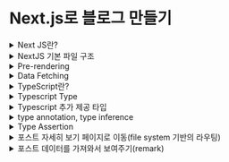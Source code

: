 # Next.js로 블로그 만들기

<details>
<summary>Next JS란?</summary>

### Next JS란?
- React의 SSR(Server Side Rendering)을 쉽게 구현할 수 있게 도와 주는 간단한 프레임워크이다.
- 리액트로 개발할 때 SPA(Single Page Application)을 이용하면 CSR(Client Side Rendering)을 하기 때문에 좋은 점도 있지만 단점도 있는데 그 부분이 바로 검색엔진 최적화(SEO) 부분이다.
- CSR을 하면 첫 페이지에서 빈 html을 가져와 js 파일을 해석하여 화면을 구성하기 때문에 포털 검색에 거의 노출 될 일이 없다.
- 하지만 Next.js에서는 Pre-Rendering을 통해 페이지를 미리 렌더링 하여 완성된 HTML을 가져오기 때문에 사용자와 검색 엔진 크롤러에게 바로 렌더링 된 페이지를 전달할 수 있게 된다.
- 리액트에서도 SSR을 지원하면서 이를 구현하기에 굉장히 복잡하기 때문에 Next.js를 통해 이 문제를 해결해주게 된다.

![Alt text](image.png)

#### Server Side Rendering
- 클라이언트 대신 서버에서 페이지를 준비하는 원리이다.
- 원래 리액트에서는 클라이언트 사이드 렌더링하기 때문에 서버에 영향을 미치지 않고, 서버에서 클라이언트로 응답해서 보낸 html도 거의 비어있다.
  - 이러한 방식은 서버에서 데이터를 가져올 때 지연 시간 발생으로 UX 측면에서 좋지 않을 수 있다.
  - 검색 엔진에 검색 시 웹크롤링이 동작할 때 내용을 제대로 가져와 읽을 수 없기에 검색엔진 최적화에 문제가 된다.
- Next.js에서는 서버 사이드 렌더링을 이용하므로 사용자와 검색 엔진 크롤러에게 바로 렌더링 된 페이지를 전달 할 수 있어서 검색엔진 최적화에 좋은 영향을 준다.

#### 설치 방법
```bash
# npm
npx create-next-app@latest

# yarn
yarn create next-app
```

</details>

<details>
<summary>NextJS 기본 파일 구조</summary>

### pages
- 이 폴더 안에 페이지들을 생성한다.
- index.tsx가 처음 "/" 페이지로 된다.
- _app.tsx는 공통되는 레이아웃을 작성한다. 모든 페이지에 공통으로 들어가는 걸 넣어주려면 여기에 넣어주면 된다.
  - url을 통해 특정 페이지에 진입하기 전 통과하는 인터셉터 페이지이다.
- 만약 about이라는 페이지를 만들 경우 pages 폴더 안에 about.tsx를 생성해주면 된다.

### public
- 이미지 같은 정적(static) 에셋들을 보관한다.

### styles
- 말 그대로 스타일링을 처리해주는 폴더이다.
- 모듈(module) css는 컴포넌트 종속적으로 스타일링하기 위한 것이며, 확장자 앞에 module을 붙여줘야 한다.

### next.config.js
- NextJS는 웹팩을 기본 번들러로 사용한다.
- 그래서 웹팩에 관한 설정들을 이 파일에서 해줄 수 있다.
</details>

<details>
<summary>Pre-rendering</summary>

### NextJS는
- 모든 페이지를 pre-rendering한다. 
- 이 pre-rendering한다는 의미는 모든 페이지를 위한 HTML을 Client 사이드에서 자바스크립트로 처리하기 전 사전에 생성한다는 것이다.
- 이렇게 하기 때문에 SEO 검색엔진 최적화가 좋아진다.

#### Pre-render 테스트
1. [자바스크립트 Disable](https://developer.chrome.com/docs/devtools/javascript/disable)
2. [보통 React 사이트 들어가기](https://create-react-app.examples.vercel.com/)
3. [NextJS 사이트 들어가기](https://next-learn-starter.vercel.app/)

![Alt text](image-1.png)
![Alt text](image-2.png)
</details>

<details>
<summary>Data Fetching</summary>

### NextJS에서 데이터를 가져오는 방법
- NextJS에서 데이터를 가져오는 방법은 여러가지가 있는데 애플리케이션의 사용 용도에 따라 다른 방법을 사용해야 한다.
- 보통 리액트에서는 데이터를 가져올 때 useEffect안에서 가져온다. 
- 하지만 NextJS에서는 다른 방법을 사용해서 가져오는데 하나씩 살펴보면
  - getStaticProps : Static Generation으로 빌드(build)할 때 데이터를 불러온다.(미리 만들어준다.)
  - getStaticPaths : Static Generation으로 데이터를 기반하여 pre-render 시 특정한 동적 라우팅을 구현한다.(pages/post/[id].js)
  - getServerSideProps : Server Side Rendering으로 요청이 있을 때 데이터를 불러온다.

#### getStaticProps
```typescript
export async function getStaticProps(context) {
  return {
    props: {}, // will be passed to the page component as props
  }
}
```

- getStaticProps 함수를 async로 export하면, getStaticProps에서 리턴되는 props를 가지고 페이지를 pre-render한다.
- build time에 페이지를 렌더링 한다.

```typescript
function Blog({posts}) {
  return (
    <ul>
      {posts.map((post) => (
        <li>{post.title}</li>
      ))}
    </ul>
  )
};

export async function getStaticProps() {
  const res = await fetch('https://.../posts')
  const posts = await res.json()

  return {
    props: {
      posts,
    }
  }
}
```

##### getStaticProps를 사용해야 할 때 
- 페이지를 렌더링하는 데 필요한 데이터는 사용자의 요청보다 먼저 build 시간에 필요한 데이터를 가져올 때
- 데이터는 Headless CMS에서 데이터를 가져올 때
- 데이터를 공개적으로 캐시할 수 있을 때(사용자별 X)
- 페이지는 미리 렌더링되어야 하고(SEO의 경우) 매우 빨라야할 때(getStaticProps는 성능을 위해 CDN에서 캐시할 수 있는 HTML 및 JSON 파일을 생성한다.)

#### getStaticPaths
```typescript
export async function getStaticPaths() {
  return {
    paths: [
      {params: { ... }}
    ],
    fallback: true // false or 'blocking'
  }
}
```
- 동적 라우팅이 필요할 때 getStaticPaths로 경로 리스트를 정의하고, HTML에 build 시간에 렌더된다.
- NextJS는 pre-render에서 정적으로 getStaticPaths에서 호출하는 경로들을 가져온다.

<br/>

- paths
  - 어떠한 경로가 pre-render될지를 결정한다.
  - 만약 pages/posts/[id].js 이라는 이름의 동적 라우팅을 사용하는 페이지가 있다면 아래와 같이 된다.
  - 빌드하는 동안 /posts/1과 /posts/2를 생성하게 된다.
```typescript
return {
  paths: [
    { params: { id: '1' } },
    { params: { id: '2' } },
  ],
  fallback: ...
}
```

<br/>

- params
  - 페이지 이름이 pages/posts/[postId]/[commentId]라면, params은 postId와 commentId이다.
  - 만약 페이지 이름이 pages/[...slug]와 같이 모든 경로를 사용한다면, params는 slug가 담긴 배열이어야 한다.
  - ['postId', 'commentId']

<br/>

- fallback 
  - false라면 getStaticPaths로 리턴되지 않는 것은 모두 404페이지가 뜬다.
  - true라면 getStaticPaths로 리턴되지 않는 것은 404로 뜨지 않고, fallback 페이지가 뜨게 된다.
```typescript
if (router.isFallback) {
  return <div>Loading...</div>
}
```
```typescript
// pages/posts/[id].js

function Post({ post }) {
  // Rendering post...

}

// This function gets called at build time
export async function getStaticPaths() {
  const res = await('https://.../posts')
  const posts = await res.json()

  // Get the paths we want to pre-render based on posts
  const paths = posts.map((post) => ({
    params: { id: post.id },
  }))

  // We'll pre-render only these paths at build time.
  // { fallback: false } means other routes should 404
  return { paths, fallback: false }
};

// This also gets called at build time
export async function getStaticProps({ params }) {
  // params contains the post 'id'.
  // If the route is like /posts/1, then params.id is 1
  const res = await fetch(`https://.../posts/${params.id}`)
  const post = await res.json()

  // Pass post data to the page via props
  return { props: { post } }
}

export default Post
```

#### getServerSideProps
```typescript
export async function getServerSideProps(context) {
  return {
    props: {}, // will be passed to the page component as props
  }
}
```
- getSErverSideProps 함수를 async로 export 하면, Next는 각 요청마다 리턴되는 데이터를 getServerSideProps로 pre-render한다.

```typescript
function Page({ data }) {
  // Render data...
}

// This gets called on every request
export async function getServerSideProps() {
  // Fetch data from external API
  const res = await fetch('https://.../data')
  const data = await res.json()

  // Pass data to the page via props
  return { props: { data } }
}

export default Page
```

##### getServerSideProps를 사용해야 할 때
- 요청할 때 데이터를 가져와야하는 페이지를 미리 렌더해야 할 때 사용한다.
- 서버가 모든 요청에 대한 결과를 개선하고, 추가 구성없이 CDN에 의해 결과를 캐시할 수 없기 때문에 첫번째 바이트까지의 시간은 getStaticProps보다 느리다.
</details>

<details>
<summary>TypeScript란?</summary>

### TypeScript가 나오게 된 배경
- JavaScript는 원래 클라이언트 측 언어로 도입되었다. 그런데 Node.js의 개발로 인해 Javascript를 클라이언트 측 뿐 아닌 서버 측 기술로도 활용되게 만들었다.
- 그러나 Javascript 코드가 커질수록 소스 코드가 더 복잡해져서 코드를 유지 관리하고 재사용하기가 어려워졌다.
- 더욱이 Type 검사 및 컴파일 시 오류 검사의 기능을 수용하지 못하기 때문에 Javascript가 본격적인 서버 측 기술로 엔터프라이즈 수준에서 성공하지 못한다.
- 이 간극을 매우기 위해 Typescript가 제시되었다.

### TypeScript란?
- 타입스크립트는 자바스크립트에 타입을 부여한 언어이다.
- 자바스크립트의 확장된 언어라고 볼 수 있다.
- 타입스크립트는 자바스크립트와 달리 브라우저에서 실행하려면 파일을 한번 변환해주어야 한다.
- 이 변환 과정을 우리는 컴파일(compile)이라고 부른다.

### Type System
- 개발 환경에서 에러 잡는 것을 도와준다.
- type annotations를 사용해서 코드를 분석할 수 있다.
- 오직 개발 환경에서만 활성화 된다.
- 타입 스크립트와 성능 향상과는 관계가 없다.

### TypeScript 사용하는 이유?
- TypeScript는 JavaScript 코드를 단순화하여 더 쉽게 읽고 디버그할 수 있도록 한다.
- TypeScript는 오픈 소스이다.
- TypeScript는 정책 검사와 같은 JavaScript IDE 및 사례를 위한 매우 생산적인 개발 도구를 제공한다.
- TypeScript를 사용하면 코드를 더 쉽게 읽고 이해할 수 있다.
- TypeScript를 사용하면 일반 JavaScript보다 크게 개선할 수 있다.
- TypeScript는 ES6(ECMAScript 6)의 모든 이점과 더 많은 생산성을 제공한다.
- TypeScript는 코드 유형 검사를 통해 JavaScript를 작성할 때 개발자가 일반적으로 겪는 고통스러운 버그를 피하는 데 도움이 될 수 있다.

</details>

<details>
<summary>Typescript Type</summary>

### Typescript Type
- In Typescript, a type is a convenient way to refer to the different properties and functions that a value has.
- 타입이란, 그 value가 가지고 있는 프로퍼티나 함수를 추론할 수 있는 방법이다.
- TypeScript는 JavaScript에서 기본으로 제공하는 기본 제공 유형(built-in types)을 상속한다.
- TypeScript 유형은 다음과 같이 분류된다.
  - Primitive Types
  - Object Types

#### Primitive Types
- string : 문자열
- number : 숫자 값
- boolean : true와 false
- null : 하나의 값을 가진다 - null
- undefined : 하나의 값을 가진다 - undefined(초기화되지 않은 변수의 기본값)
- symbol : 고유한 상수 값을 나타냄

#### Object Types
- function : 함수
- array : 배열
- classes : 클래스
- object : 객체
</details>

<details>
<summary>Typescript 추가 제공 타입</summary>

### 추가 제공 타입
#### Any
  - 애플리케이션을 만들 때 잘 알지 못하는 타입을 표현해야 할 수가 있다. 
  - 이 값들은 사용자로부터 받은 데이터나 서드 파티 라이브러리 같은 동적인 컨텐츠에서 올 수도 있다. 
  - 이 경우 타입 검사를 하지 않고, 
  - 그 값들이 컴파일 시간에 검사를 토오가하길 원한다. 
  - 이를 위해 any 타입을 사용할 수 있다.
  - 하지만 이 타입을 최대한 쓰지 않는 것이 좋다.
  - 그래서 noImplicitAny라는 옵션을 주면 any를 썻을 때 오류가 나오게 할 수 있다. 
```typescript
let something: any = "Hello World!";
something = 23;
something = true;

let arr: any[] = ["John", 212, true];
arr.push("Smith");
console.log(arr); // Output : ['John', 212, true, 'Smith']
```

<br/>

#### Union
  - Typescript를 사용하면 변수 또는 함수 매개변수에 대해 둘 이사으이 데이터 유형을 사용할 수 있다.
  - 이것을 유니온타입이라고 한다.
```typescript
let code: (string | number);
code = 123; // ok
code = "ABC" // ok
code = false; //Compiler Error
```

<br/>

#### Tuple
  - TypeScript에서는 배열 타입을 보다 특수한 형태로 사용할 수 있는 tuple 타입을 지원한다.
  - tupe에 명시적으로 지정된 형식에 따라 아이템 순서를 설정해야 되며, 추가되는 아이템 또한 tuple에 명시된 타입만 사용 가능하다.
```typescript
var employee: [number, string] = [1, "Steve"];
var person: [number, string, boolean] = [1, "Steve", true];

var user: [number, string, boolean, number, string]; // declare tuple variable
user = [1, "Steve", true, 20, "Admin"] // initialize tuple variable

// 배열 Tuple
var employee: [number, string][];
employee = [[1, "Steve"], [2, "Bill"]]

// Tuple에 요소 추가
var employee: [number, string] = [1, "Steve"]
employee.push(2, "Bill");
console.log(employee); // Output: [1, 'Steve', 2, 'Bill']

// 에러가 나는 경우
employee.push(true);
```

<br/>

#### Enum
  - enum은 enumerated type(열거형)을 의미한다.
  - enum은 값들의 집합을 명명하고 이를 사용하도록 만든다.
  - 여기서는 PrintMedia라 불리는 집합을 기억하기 어려운 숫자 대신 친숙한 이름으로 사용하기 위해 enum을 활용할 수 있다.
  - 열거된 각 PrintMedia는 별도의 값이 설정되지 않은 경우 기본적으로 0부터 시작한다.
```typescript
enum PrintMedia {
  Newspaper,  // 0
  Newsletter, // 1
  Magazine,   // 2
  Book        // 3
}
```
- 아래 코드에서 mediaType 변수에 할당된 값은 3이다. 설정된 PrintMedia 열거형 데이터의 Book의 값이 숫자 3이기 때문이다.
```typescript
let mediaType: number = PrintMedia.Book // 3
```

- enum에 설정된 아이템에 값을 할당할 수도 있다. 값이 할당되지 않은 아이템은 이전 아이템의 값에 +1된 값이 설정된다.
```typescript
enum PrintMedia {
  Newspaper = 1,
  Newsletter = 30, 
  Magazine = 45,    
  Book // 45 + 1        
}
```

- enum 타입의 편리한 기능으로 숫자 값을 통해 enum 값의 멤버 이름을 도출할 수 있다.
```typescript
let type: string = PrintMedia[45] // 'Magazine'
```

- 또한 어떠한 언어 코드를 정의하는 코드를 작성할 때 언어의 집합을 만들 때도 enum을 사용할 수 있다.
```typescript
export enum LanguageCode {
  korean = 'ko',
  english = 'en',
  japanese = 'ja',
  chinese = 'zh',
  spanish = 'es',
}

const code: LanguageCode = LanguageCode.english
```
- 이렇게 enum을 이용해서 언어 집합을 만들어주면 어떠한 코드가 어떠한 나라의 언어 코드가 무엇인지 알지 못해도 쉽게 코드를 작성해줄 수 있고 코드를 읽는 사람 입장에서도 가독성이 높아지게 된다.

##### enum과 객체의 차이점
- object는 코드 내에서 새로운 속성을 자유롭게 추가할 수 있지만, enum은 선언할 때 이후에 변경할 수 없다.
- object의 속성값은 JS가 허용하는 모든 타입이 올 수 있지만, enum의 속성 값으로는 문자열 혹은 숫자만 허용된다.

<br/>

#### Void
  - Java와 같은 언어와 유사하게 데이터가 없는 경우 void가 사용된다. 
  - 예를 들어 함수가 값을 반환하지 않으면 반환 유형으로 void를 지정할 수 있다.
  - 타입이 없는 상태이며, any와 반대의 의미를 가진다.
  - void 소문자로 사용해야하며, 주로 함수의 리턴이 없을 때 사용하면 된다.
```typescript
function sayHi(): void {
  console.log("Hi!");
}

let speech: void = sayHi();
console.log(speech); // Output: undefined
```

<br/>

#### Never
  - TypeScript는 절대 발생하지 않을 값을 나타내는 새 Type never를 도입했다.
  - Nerver 유형은 어떤 일이 절대 일어나지 않을 것이라고 확신할 때 사용된다.
  - 일반적으로 함수의 리턴 타입으로 사용된다.
  - 함수의 리턴 타입으로 never가 사용될 경우, 항상 오류를 리턴하거나 리턴 값을 절대로 내보내지 않음을 의미한다.
    - 이는 무한 루프(loop)에 빠지는 것과 같다.
```typescript
function throwError(errorMsg: string): never {
  throw new Error(errorMsg);
}

function keepProcessing(): never {
  while(true) {
    console.log('I always does something and never ends.')
  }
}
```

##### Void와 Never의 차이
- Void 유형은 값으로 undefined나 null 값을 가질 수 있지만 Never는 어떠한 값도 가질 수 없다.

```typescript
let something: void = null;
let nothing: never = null; // Error: Type 'null' is not assignable to type 'never'
```

- TypeScript에서 값을 Return하지 않는 함수는 실제로 undefined를 반환한다.
```typescript
function sayHi(): void {
  console.log("Hi!");
}

let speech: void = sayHi();
console.log(speech); // Output: undefined
```
- 위의 예에서 볼 수 있듯이 sayHi 함수는 반환 유형이 void인 경우에도 내부적으로 undefined를 반환하기 때문에 speech는 undefined가 된다.
- Never 유형을 사용하는 경우 void는 Never에 할당할 수 없기 때문에 speech:never는 컴파일 시간 오류를 발생시킨다.

</details>

<details>
<summary>type annotation, type inference</summary>

### Type Annotation과 Type Inference
![Alt text](image-3.png)

#### Type Annotation
- 개발자가 타입을 타입스크립트에게 직접 말해주는 것
```typescript
const rate: number = 5 // number 타입 지정
```

#### Type Inference
- 타입스크립트가 알아서 타입을 추론하는 것
```typescript
const rate = 5 // **변수 선언과 동시에 초기화할 경우** 타입을 알아서 추론한다.
```

### 타입을 추론하지 못해서 타입 annotation을 꼭 해줘야 하는 경우
#### any 타입을 리턴하는 경우
- coordinates에 hover해보면 const coordinates: any라고 뜨는 것을 볼 수 있을 것이다.
- JSON.parse는 json을 파싱해주는데 인풋으로 들어가는 json을 확인하면 개발자는 어떤 타입이 리턴될지 예상할 수 있지만, 타입스크립트는 여기까지 지원하지 않는다.
- 리턴 타입이 일정하지 않으므로 any를 리턴한다고 추론해버린다.
- 그러므로 이러한 경우에는 타입 애노테이션을 해주어야 한다.
```typescript
const json = '{"x": 4, "y": 7}'
const coordinates = JSON.parse(json)
console.log(coordinates)
```

#### 변수 선언을 먼저하고 나중에 초기화하는 경우
- 변수 선언과 동시에 초기화하면 타입을 추론하지만, 선언을 먼저하고 나중에 값을 초기화할 때에는 추론하지 못한다.
```typescript
let greeting
greeting = 'hello' // let greeting: any
```

#### 변수에 대입될 값이 일정치 못하는 경우
- 여러 타입이 지정되어야 할 때는 | (or statement)로 여러 타입을 애노테이션 해준다.
```typescript
let num = [-7, -2, 10]
let numAboveZero: boolean | number = false

for(let i = 0; i < num.length; i++) {
  if(num[i] > 0) {
    numAboveZero = num[i]
  }
}
```

</details>

<details>
<summary>Type Assertion</summary>

### TypeAssertion이란?
- TypeScript에서는 시스템이 추론 및 분석한 타입 내용을 우리가 원하는 대로 얼마든지 바꿀 수 있다.
- 이때 "타입 표명(Type Assertion)"이라 불리는 메커니즘이 사용된다.
- TypeScript의 타입 표명은 프로그래머가 컴파일러에게 내가 너보다 타입에 더 잘 알고 있고, 나의 주장에 대해 의심하지 말라고 하는 것과 같다.
- Type Assertion을 사용하면 값의 type을 설정하고 컴파일러에 이를 유추하지 않도록 지시할 수 있다.
- 이것은 프로그래머로서 TypeScript가 자체적으로 추론할 수 있는 것보다 변수 유형에 대해 더 잘 이해하고 있을 때이다.
```typescript
var foo = {};
foo.bar = 123; // 오류: 속성 'bar'가 '{}'에 존재하지 않음
foo.bas = 'hello'; // 오류: 속성 'bas'가 '{}'에 존재하지 않음
```

<br/>

- 컴파일러는 foo type이 속성이 없는 {}라고 가정하기 때문에 위의 예에서는 컴파일러 오류가 발생한다.
- 그러나 아래와 같이 type assertion을 사용하면 이러한 상황을 피할 수 있다.
```typescript
interface Foo {
  bar: number;
  bas: string;
}

var foo = {} as Foo;
foo.bar = 123;
foo.bas = 'hello';
```

### as Foo, <Foo>
- 타입 표명은 위에 두 가지 방식으로 표현할 수 있다.
- 하지만 리액트를 사용할 때는 <Foo> 키워드는 JSX의 문법과 겹치기 때문에 as Foo를 공통적으로 사용하는게 추천된다.
```typescript
import fs from 'fs'
import path from 'path'
import matter from 'gray-matter'

const postDirectory = path.join(process.cwd(), 'posts')

export function getSortedPostsData() {
  const fileNames = fs.readDirSync(postsDirectory)

  const allPostsData = fileNames.map(fileName => {
    const id = fileName.replace(/\.md$/, '')

    const fullPath = path.join(postsDirectory, fileName)
    const fileContents = fs.readFileSync(fullPath, 'utf-8')

    const matterResult = matter(fileContents)

    return {
      id, 
      ...(matterResult.data as {date: string; title: string})
    }
  })

  return allPostsData.sort((a, b) => {
    if (a.date < b.date) {
      return 1
    } else {
      return -1
    }
  })
}
```
</details>

<details>
<summary>포스트 자세히 보기 페이지로 이동(file system 기반의 라우팅)</summary>

### 파일기반 네비게이션 기능
- 리액트에서는 route를 위해서 react-router라는 라이브러리를 사용하지만 Next.js에는 페이지 개념을 기반으로 구축된 파일 시스템 기반 라우터가 있다.
- 파일이 페이지 디렉토리에 추가되면 자동으로 경로로 사용할 수 있다.
- 페이지 디렉토리 내의 파일은 가장 일반적인 패턴을 정의하는 데 사용할 수 있다.

#### 파일 생성 예시
> pages/index.js -> /
> pages/blog/index.js -> /blog
>
> pages/blog/first-post.js → /blog/first-post
> pages/dashboard/settings/username.js → /dashboard/settings/username
>
> pages/blog/[slug].js → /blog/:slug (/blog/hello-world)
> pages/[username]/settings.js → /:username/settings (/foo/settings)
> pages/post/[...all].js → /post/* (/post/2020/id/title)

</details>

<details>
<summary>포스트 데이터를 가져와서 보여주기(remark)</summary>

### getStaticPaths
- 동적 라우팅이 필요할 때 getStaticPaths로 경로 리스트를 정의하고, HTML에  build 시간에 렌더 된다.
- Nextjs는 pre-render에서 정적으로 getStaticPaths에서 호출하는 경로들을 가져온다.

#### Post 데이터를 가져와야 하는 경로 목록을 가져오기
```typescript
export const getStaticPaths: GetStaticPath = async() => {
  const paths = getAllPostIds()
  console.log('paths', paths)

  return {
    paths,
    fallback: false
  }
}
```

### fallback
- false라면 getStaticPaths로 리턴되지 않는 것은 모두 404페이지가 뜬다.
- true라면 getStaticPaths로 리턴되지 않는 것은 404로 뜨지 않고, fallback 페이지가 뜨게 된다.
```typescript
export function getAllPostIds() {
  const fileNames = fs.readDirSync(postsDirectory)
  return fileNames.map(fileName => {
    return {
      params: {
        id: fileName.replace(/\.md$/, '')
      }
    }
  })
}
```

#### 전달받은 아이디를 이용해서 해당 포스트의 데이터 가져오기
```typescript
export const getStaticProps: GetStaticProps = async({ params }) => {
  console.log('params', params);
  const postData = await getPostData(params.id as string)
  return {
    props: {
      postData
    }
  }
}
```
```typescript
export async function getPostData(id: string) {
  const fullPath = path.join(postsDirectory, `${id}.md`)
  const fileContents = fs.readFileSync(fullPath, 'utf-8')

  const matterResult = matter(fileContents)

  const processedContent = await remark()
    .use(html)
    .process(matterResult.content)
  const contentHtml = processedContent.toString()

  return {
    id,
    contentHtml,
    ...(matterResult.data as {date: string; title: string})
  }
}
```

#### 가져온 데이터 화면에서 보여주기
```typescript
export default function Post({
  postData
} : {
  postData: {
    title: string
    date: string
    contentHtml: string
  }
}) {
  return (
    <div>
      <Head>
        <title>{postData.title}</title>
      </Head>
      <article>
        <h1 className={homeStyles.headingXl}>{postData.title}</h1>
        <div className={homeStyles.lightText}>
          {postData.date}
        </div>
        <div dangerouslySetInnerHTML = {{ __html: postData.contentHtml }} />
      </article>
    </div>
  )
}
```
</details>